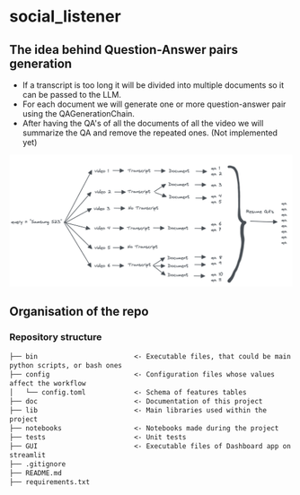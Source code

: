 # social_listener

## The idea behind Question-Answer pairs generation

- If a transcript is too long it will be divided into multiple documents so it can be passed to the LLM.
- For each document we will generate one or more question-answer pair using the QAGenerationChain.
- After having the QA's of all the documents of all the video we will summarize the QA and remove the repeated ones. (Not implemented yet)

![qa_generation](./resources/qa_generation.png)

## Organisation of the repo

### Repository structure

```
├── bin                        <- Executable files, that could be main python scripts, or bash ones
├── config                     <- Configuration files whose values affect the workflow
│   └── config.toml            <- Schema of features tables
├── doc                        <- Documentation of this project
├── lib                        <- Main libraries used within the project
├── notebooks                  <- Notebooks made during the project
├── tests                      <- Unit tests
├── GUI                        <- Executable files of Dashboard app on streamlit
├── .gitignore
├── README.md
├── requirements.txt

```